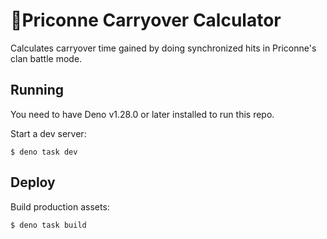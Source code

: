 # 🌸Priconne Carryover Calculator

Calculates carryover time gained by doing synchronized hits in Priconne's clan
battle mode.

## Running

You need to have Deno v1.28.0 or later installed to run this repo.

Start a dev server:

```
$ deno task dev
```

## Deploy

Build production assets:

```
$ deno task build
```
